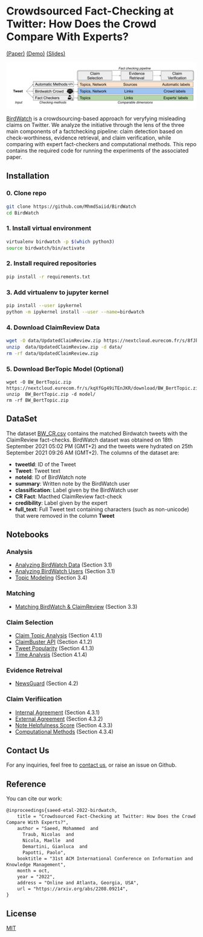 # Crowdsourced Fact-Checking at Twitter: How Does the Crowd Compare With Experts?
[(Paper)](https://arxiv.org/abs/2208.09214) [(Demo)](https://birdwatch.eurecom.fr/) [(Slides)](https://docs.google.com/presentation/d/1l_IfK9KYOozDbXpcPcikCLSQ1lgNx7whg8TM3AOLbT8/edit?usp=sharing)

![Comparing BirdWatch against expert fact-checkers and computational methods. ](BW.png)

[BirdWatch](https://blog.twitter.com/en_us/topics/product/2021/introducing-birdwatch-a-community-based-approach-to-misinformation) is a crowdsourcing-based approach for veryfying misleading claims on Twitter. We analyze the initiative through the lens of the three main components of a factchecking pipeline: claim detection based on check-worthiness, evidence retrieval, and claim verification, while comparing with expert fact-checkers and computational methods. This repo contains the required code for running the experiments of the associated paper.


## Installation

### 0. Clone repo
```bash
git clone https://github.com/MhmdSaiid/BirdWatch
cd BirdWatch
```

### 1. Install virtual environment
```bash
virtualenv birdwatch -p $(which python3)
source birdwatch/bin/activate
```

### 2. Install required repositories
```bash
pip install -r requirements.txt
```

### 3. Add virtualenv to jupyter kernel
```bash
pip install --user ipykernel
python -m ipykernel install --user --name=birdwatch
```

### 4. Download ClaimReview Data
```bash
wget -O data/UpdatedClaimReview.zip https://nextcloud.eurecom.fr/s/8fJkTEQH9QeaaxQ/download/UpdatedClaimReview.zip
unzip  data/UpdatedClaimReview.zip -d data/
rm -rf data/UpdatedClaimReview.zip
```
### 5. Download BerTopic Model (Optional)
```
wget -O BW_BertTopic.zip https://nextcloud.eurecom.fr/s/kqXfGg49iTEnJKR/download/BW_BertTopic.zip
unzip  BW_BertTopic.zip -d model/
rm -rf BW_BertTopic.zip
```




## DataSet

The dataset [BW_CR.csv](data/BW_CR.csv) contains the matched Birdwatch tweets with the ClaimReview fact-checks.
BirdWatch dataset was obtained on 18th September 2021 05:02 PM (GMT+2) and the tweets were hydrated on 25th September  2021 09:26 AM (GMT+2).
The columns of the dataset are:

* __tweetId__: ID of the Tweet
* __Tweet__: Tweet text
* __noteId__: ID of BirdWatch note
* __summary__: Written note by the BirdWatch user
* __classification__: Label given by the BirdWatch user
* __CR Fact__: Macthed ClaimReview fact-check
* __credibility__: Label given by the expert
* __full_text__: Full Tweet text containing characters (such as non-unicode) that were removed in the column __Tweet__


## Notebooks


### Analysis 

* [Analyzing BirdWatch Data](notebooks/BirdWatch_Analysis.ipynb) (Section 3.1)
* [Analyzing BirdWatch Users](notebooks/BirdWatch_User_Analysis.ipynb) (Section 3.1)
* [Topic Modeling](notebooks/Topic_Modeling.ipynb) (Section 3.4)


### Matching
* [Matching BirdWatch & ClaimReview](notebooks/BW_CR_Text_Sim.ipynb) (Section 3.3)


### Claim Selection
* [Claim Topic Analysis](notebooks/BW_CR_Topic.ipynb) (Section 4.1.1)
* [ClaimBuster API](notebooks/ClaimBuster_Check-worthy.ipynb) (Section 4.1.2)
* [Tweet Popularity](notebooks/Tweet_Popularity.ipynb) (Section 4.1.3)
* [Time Analysis](notebooks/Time_Analysis.ipynb) (Section 4.1.4)


### Evidence Retreival
* [NewsGuard](notebooks/NewsGuard.ipynb) (Section 4.2)

### Claim Verifiication
* [Internal Agreement](notebooks/Conflict_Measure_Graph.ipynb) (Section 4.3.1)
* [External Agreement](notebooks/Credibility_Matching_Analysis.ipynb) (Section 4.3.2)
* [Note Helpfulness Score](notebooks/BW_Help_Code.ipynb) (Section 4.3.3)
* [Computational Methods](notebooks/Computational_Methods.ipynb) (Section 4.3.4)


## Contact Us
For any inquiries, feel free to [contact us](mailto:saeedm@eurecom.fr), or raise an issue on Github.


## Reference
You can cite our work:

```
@inproceedings{saeed-etal-2022-birdwatch,
    title = "Crowdsourced Fact-Checking at Twitter: How Does the Crowd Compare With Experts?",
    author = "Saeed, Mohammed  and
      Traub, Nicolas  and
      Nicola, Maelle  and
      Demartini, Gianluca  and
      Papotti, Paolo",
    booktitle = "31st ACM International Conference on Information and Knowledge Management",
    month = oct,
    year = "2022",
    address = "Online and Atlanta, Georgia, USA",
    url = "https://arxiv.org/abs/2208.09214",
}
```

## License
[MIT](https://choosealicense.com/licenses/mit/)
